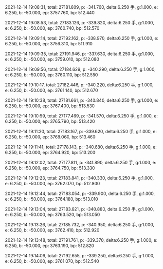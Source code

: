 2021-12-14 19:08:31, total: 27181.809, p: -341.760, delta:6.250 手, g:1.000, e: 6.250, b: -50.000, ep: 3757.760, bp: 512.440

2021-12-14 19:08:53, total: 27183.126, p: -339.820, delta:6.250 手, g:1.000, e: 6.250, b: -50.000, ep: 3760.740, bp: 512.570

2021-12-14 19:09:14, total: 27192.162, p: -338.970, delta:6.250 手, g:1.000, e: 6.250, b: -50.000, ep: 3756.310, bp: 511.910

2021-12-14 19:09:35, total: 27191.946, p: -337.630, delta:6.250 手, g:1.000, e: 6.250, b: -50.000, ep: 3759.010, bp: 512.080

2021-12-14 19:09:56, total: 27184.629, p: -340.290, delta:6.250 手, g:1.000, e: 6.250, b: -50.000, ep: 3760.110, bp: 512.550

2021-12-14 19:10:17, total: 27182.446, p: -340.220, delta:6.250 手, g:1.000, e: 6.250, b: -50.000, ep: 3761.140, bp: 512.670

2021-12-14 19:10:38, total: 27181.661, p: -340.840, delta:6.250 手, g:1.000, e: 6.250, b: -50.000, ep: 3767.400, bp: 513.530

2021-12-14 19:10:59, total: 27177.469, p: -341.570, delta:6.250 手, g:1.000, e: 6.250, b: -50.000, ep: 3765.790, bp: 513.420

2021-12-14 19:11:20, total: 27183.167, p: -339.620, delta:6.250 手, g:1.000, e: 6.250, b: -50.000, ep: 3768.060, bp: 513.460

2021-12-14 19:11:41, total: 27178.143, p: -340.680, delta:6.250 手, g:1.000, e: 6.250, b: -50.000, ep: 3764.920, bp: 513.200

2021-12-14 19:12:02, total: 27177.811, p: -341.890, delta:6.250 手, g:1.000, e: 6.250, b: -50.000, ep: 3764.750, bp: 513.330

2021-12-14 19:12:23, total: 27183.841, p: -340.330, delta:6.250 手, g:1.000, e: 6.250, b: -50.000, ep: 3762.070, bp: 512.800

2021-12-14 19:12:44, total: 27183.054, p: -339.900, delta:6.250 手, g:1.000, e: 6.250, b: -50.000, ep: 3764.180, bp: 513.010

2021-12-14 19:13:04, total: 27183.621, p: -340.880, delta:6.250 手, g:1.000, e: 6.250, b: -50.000, ep: 3763.520, bp: 513.050

2021-12-14 19:13:26, total: 27185.732, p: -340.950, delta:6.250 手, g:1.000, e: 6.250, b: -50.000, ep: 3762.410, bp: 512.920

2021-12-14 19:13:48, total: 27191.761, p: -339.370, delta:6.250 手, g:1.000, e: 6.250, b: -50.000, ep: 3763.190, bp: 512.820

2021-12-14 19:14:09, total: 27192.655, p: -339.250, delta:6.250 手, g:1.000, e: 6.250, b: -50.000, ep: 3761.070, bp: 512.540